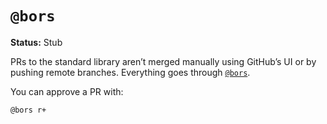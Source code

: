 # `@bors`

**Status:** Stub

PRs to the standard library aren’t merged manually using GitHub’s UI or by pushing remote branches. Everything goes through [`@bors`](https://github.com/rust-lang/homu).

You can approve a PR with:

```
@bors r+
```
